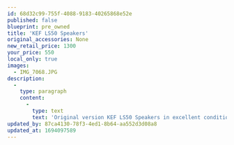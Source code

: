 ```yaml
---
id: 68d32c99-755f-4088-9183-40265868e52e
published: false
blueprint: pre_owned
title: 'KEF LS50 Speakers'
original_accessories: None
new_retail_price: 1300
your_price: 550
local_only: true
images:
  - IMG_7068.JPG
description:
  -
    type: paragraph
    content:
      -
        type: text
        text: 'Original version KEF LS50 Speakers in excellent condition - no original boxes and packing. Speakers sold as new for $1,300.00'
updated_by: 87ca4130-78f3-4ed1-8b64-aa552d3d08a8
updated_at: 1694097589
---
```

